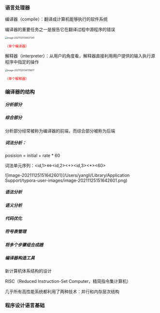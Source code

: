 ### 语言处理器

编译器（compile）：翻译成计算机能够执行的软件系统

编译器的重要任务之一是报告它在翻译过程中源程序的错误

<img src="/Users/yangli/Library/Application Support/typora-user-images/image-20211125134437341.png" alt="image-20211125134437341" style="zoom:50%;margin-left:-1px" />

<font style="zoom:80%;color:red">（单个编译器）</font>



解释器（interpreter）：从用户的角度看，解释器直接利用用户提供的输入执行源程序中指定的操作

<img src="/Users/yangli/Library/Application Support/typora-user-images/image-20211125134735677.png" alt="image-20211125134735677" style="zoom:50%;margin-left:-1px" />

<font style="zoom:80%;color:red">（单个解释器）</font>



### 编译器的结构

##### 分析部分

##### 综合部分



分析部分经常被称为编译器的前端，而综合部分被称为后端



##### 词法分析：

posision = initial + rate * 60

词法单元序列：<id,1><=><id,2><+><id,3><*><60>

![image-20211125151642601](/Users/yangli/Library/Application Support/typora-user-images/image-20211125151642601.png)

##### 语法分析

##### 语义分析

##### 代码优化

##### 符号表管理

##### 将多个步骤组合成趟

##### 编译器构造工具





新计算机体系结构的设计

RISC（Reduced Instruction-Set Computer，精简指令集计算机）

几乎所有高性能系统都利用了两种技术：并行和内存层次结构



### 程序设计语言基础

